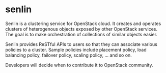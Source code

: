 senlin
======

Senlin is a clustering service for OpenStack cloud. It creates and operates
clusters of heterogenous objects exposed by other OpenStack services. The 
goal is to make orchestration of collections of similar objects easier.

Senlin provides ReSTful APIs to users so that they can associate various
policies to a cluster.  Sample policies include placement policy, load
balancing policy, failover policy, scaling policy, ... and so on.

Developers will decide when to contribute it to OpenStack community.

